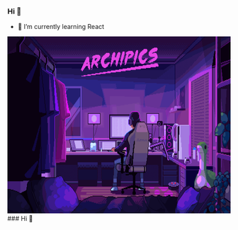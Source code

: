 ### Hi 👋

- 🌱 I’m currently learning React


<img src="dempgi7-520f8d5f-63d4-4453-8822-dbc149ae27f8.gif" width="1000" height="400" />### Hi 👋
